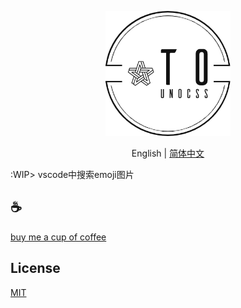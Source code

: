 <p align="center">
<img height="200" src="./assets/kv.png" alt="to unocss">
</p>
<p align="center"> English | <a href="./README_zh.md">简体中文</a></p>

:WIP> vscode中搜索emoji图片

## :coffee:

[buy me a cup of coffee](https://github.com/Simon-He95/sponsor)

## License

[MIT](./license)

